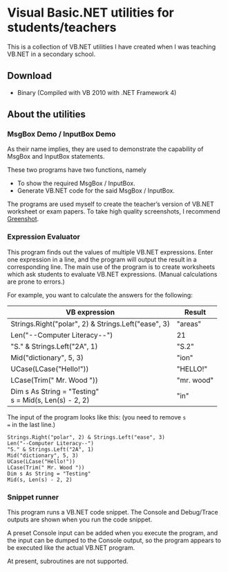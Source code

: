 # Visual Basic.NET utilities for students/teachers

This is a collection of VB.NET utilities I have created when I was teaching VB.NET in a secondary school.

## Download

- Binary (Compiled with VB 2010 with .NET Framework 4)

## About the utilities

### MsgBox Demo / InputBox Demo

As their name implies, they are used to demonstrate the capability of MsgBox and InputBox statements.

These two programs have two functions, namely

- To show the required MsgBox / InputBox.
- Generate VB.NET code for the said MsgBox / InputBox.

The programs are used myself to create the teacher’s version of VB.NET worksheet or exam papers. To take high quality screenshots, I recommend [Greenshot](http://getgreenshot.org/).

### Expression Evaluator

This program finds out the values of multiple VB.NET expressions. Enter one expression in a line, and the program will output the result in a corresponding line. The main use of the program is to create worksheets which ask students to evaluate VB.NET expressions. (Manual calculations are prone to errors.)

For example, you want to calculate the answers for the following:

| VB expression                                            | Result          |
|----------------------------------------------------------|-----------------|
| Strings.Right("polar", 2) &   Strings.Left("ease", 3)    | "areas"         |
| Len("--Computer Literacy--")                             | 21              |
| "S." &   Strings.Left("2A", 1)                           | "S.2"           |
| Mid("dictionary", 5, 3)                                  | "ion"           |
| UCase(LCase("Hello!"))                                   | "HELLO!"        |
| LCase(Trim("   Mr. Wood "))                              | "mr.   wood"    |
| Dim s As String = "Testing"<br>s = Mid(s, Len(s) - 2, 2) | "in"            |

The input of the program looks like this: (you need to remove <code>s =</code> in the last line.)
```vbnet
Strings.Right("polar", 2) & Strings.Left("ease", 3)
Len("--Computer Literacy--")
"S." & Strings.Left("2A", 1)
Mid("dictionary", 5, 3)
UCase(LCase("Hello!"))
LCase(Trim(" Mr. Wood "))
Dim s As String = "Testing"
Mid(s, Len(s) - 2, 2)
```

### Snippet runner

This program runs a VB.NET code snippet. The Console and Debug/Trace outputs are shown when you run the code snippet.

A preset Console input can be added when you execute the program, and the input can be dumped to the Console output, so the program appears to be executed like the actual VB.NET program.

At present, subroutines are not supported.